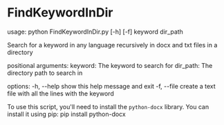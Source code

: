 # FindKeywordInDir
usage: python FindKeywordInDir.py [-h] [-f] keyword dir_path

Search for a keyword in any language recursively in docx and txt files in a directory

positional arguments:
  keyword:     The keyword to search for
  dir_path:    The directory path to search in

options:
  -h, --help  show this help message and exit
  -f, --file  create a text file with all the lines with the keyword


To use this script, you'll need to install the `python-docx` library. You can install it using pip:
pip install python-docx
